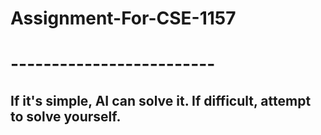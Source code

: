 # Assignment-For-CSE-1157 
# -------------------------
## If it's simple, AI can solve it. If difficult, attempt to solve yourself.